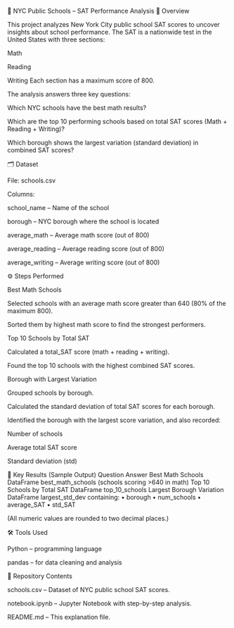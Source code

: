 🏫 NYC Public Schools – SAT Performance Analysis
📌 Overview

This project analyzes New York City public school SAT scores to uncover insights about school performance.
The SAT is a nationwide test in the United States with three sections:

Math

Reading

Writing
Each section has a maximum score of 800.

The analysis answers three key questions:

Which NYC schools have the best math results?

Which are the top 10 performing schools based on total SAT scores (Math + Reading + Writing)?

Which borough shows the largest variation (standard deviation) in combined SAT scores?

🗂️ Dataset

File: schools.csv

Columns:

school_name – Name of the school

borough – NYC borough where the school is located

average_math – Average math score (out of 800)

average_reading – Average reading score (out of 800)

average_writing – Average writing score (out of 800)

⚙️ Steps Performed

Best Math Schools

Selected schools with an average math score greater than 640 (80% of the maximum 800).

Sorted them by highest math score to find the strongest performers.

Top 10 Schools by Total SAT

Calculated a total_SAT score (math + reading + writing).

Found the top 10 schools with the highest combined SAT scores.

Borough with Largest Variation

Grouped schools by borough.

Calculated the standard deviation of total SAT scores for each borough.

Identified the borough with the largest score variation, and also recorded:

Number of schools

Average total SAT score

Standard deviation (std)

🧮 Key Results (Sample Output)
Question	Answer
Best Math Schools	DataFrame best_math_schools (schools scoring >640 in math)
Top 10 Schools by Total SAT	DataFrame top_10_schools
Largest Borough Variation	DataFrame largest_std_dev containing:
• borough
• num_schools
• average_SAT
• std_SAT

(All numeric values are rounded to two decimal places.)

🛠️ Tools Used

Python – programming language

pandas – for data cleaning and analysis

📂 Repository Contents

schools.csv – Dataset of NYC public school SAT scores.

notebook.ipynb – Jupyter Notebook with step-by-step analysis.

README.md – This explanation file.

